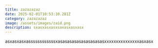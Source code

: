 ```yaml
---
title: zazazazaz
date: 2025-02-01T10:53:10.281Z
category: zazazazaz
image: /assets/images/zaid.png
description: sxasxasxasxsaxasxasxasx
---
```

asxasxasxassssssssssssxasasasasasasasasasasxxxxxxxxxxxxxxxasxasx